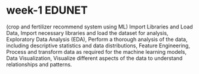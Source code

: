 # week-1 EDUNET
(crop and fertilizer recommend system using ML)
Import Libraries and Load Data,
Import necessary libraries and load the dataset for analysis,
Exploratory Data Analysis (EDA),
Perform a thorough analysis of the data, including descriptive statistics and data distributions,
Feature Engineering,
Process and transform data as required for the machine learning models,
Data Visualization,
Visualize different aspects of the data to understand relationships and patterns.
